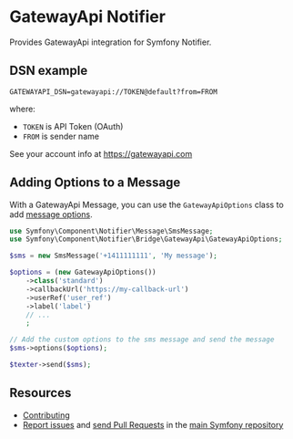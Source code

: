 GatewayApi Notifier
===================

Provides GatewayApi integration for Symfony Notifier.

DSN example
-----------

```
GATEWAYAPI_DSN=gatewayapi://TOKEN@default?from=FROM
```

where:
 - `TOKEN` is API Token (OAuth)
 - `FROM` is sender name

See your account info at https://gatewayapi.com

Adding Options to a Message
---------------------------

With a GatewayApi Message, you can use the `GatewayApiOptions` class to add
[message options](https://gatewayapi.com/docs/apis/rest/).

```php
use Symfony\Component\Notifier\Message\SmsMessage;
use Symfony\Component\Notifier\Bridge\GatewayApi\GatewayApiOptions;

$sms = new SmsMessage('+1411111111', 'My message');

$options = (new GatewayApiOptions())
    ->class('standard')
    ->callbackUrl('https://my-callback-url')
    ->userRef('user_ref')
    ->label('label')
    // ...
    ;

// Add the custom options to the sms message and send the message
$sms->options($options);

$texter->send($sms);
```

Resources
---------

 * [Contributing](https://symfony.com/doc/current/contributing/index.html)
 * [Report issues](https://github.com/symfony/symfony/issues) and
   [send Pull Requests](https://github.com/symfony/symfony/pulls)
   in the [main Symfony repository](https://github.com/symfony/symfony)
